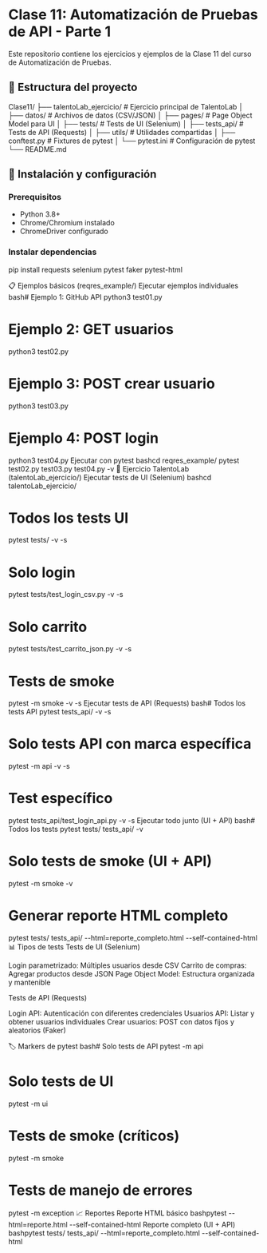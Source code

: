 # Clase 11: Automatización de Pruebas de API - Parte 1

Este repositorio contiene los ejercicios y ejemplos de la Clase 11 del curso de Automatización de Pruebas.

## 📁 Estructura del proyecto

Clase11/
├── talentoLab_ejercicio/ # Ejercicio principal de TalentoLab
│ ├── datos/ # Archivos de datos (CSV/JSON)
│ ├── pages/ # Page Object Model para UI
│ ├── tests/ # Tests de UI (Selenium)
│ ├── tests_api/ # Tests de API (Requests)
│ ├── utils/ # Utilidades compartidas
│ ├── conftest.py # Fixtures de pytest
│ └── pytest.ini # Configuración de pytest
└── README.md

## 🚀 Instalación y configuración

### Prerequisitos

- Python 3.8+
- Chrome/Chromium instalado
- ChromeDriver configurado

### Instalar dependencias

pip install requests selenium pytest faker pytest-html

📋 Ejemplos básicos (reqres_example/)
Ejecutar ejemplos individuales
bash# Ejemplo 1: GitHub API
python3 test01.py

# Ejemplo 2: GET usuarios

python3 test02.py

# Ejemplo 3: POST crear usuario

python3 test03.py

# Ejemplo 4: POST login

python3 test04.py
Ejecutar con pytest
bashcd reqres_example/
pytest test02.py test03.py test04.py -v
🧪 Ejercicio TalentoLab (talentoLab_ejercicio/)
Ejecutar tests de UI (Selenium)
bashcd talentoLab_ejercicio/

# Todos los tests UI

pytest tests/ -v -s

# Solo login

pytest tests/test_login_csv.py -v -s

# Solo carrito

pytest tests/test_carrito_json.py -v -s

# Tests de smoke

pytest -m smoke -v -s
Ejecutar tests de API (Requests)
bash# Todos los tests API
pytest tests_api/ -v -s

# Solo tests API con marca específica

pytest -m api -v -s

# Test específico

pytest tests_api/test_login_api.py -v -s
Ejecutar todo junto (UI + API)
bash# Todos los tests
pytest tests/ tests_api/ -v

# Solo tests de smoke (UI + API)

pytest -m smoke -v

# Generar reporte HTML completo

pytest tests/ tests_api/ --html=reporte_completo.html --self-contained-html
📊 Tipos de tests
Tests de UI (Selenium)

Login parametrizado: Múltiples usuarios desde CSV
Carrito de compras: Agregar productos desde JSON
Page Object Model: Estructura organizada y mantenible

Tests de API (Requests)

Login API: Autenticación con diferentes credenciales
Usuarios API: Listar y obtener usuarios individuales
Crear usuarios: POST con datos fijos y aleatorios (Faker)

🏷️ Markers de pytest
bash# Solo tests de API
pytest -m api

# Solo tests de UI

pytest -m ui

# Tests de smoke (críticos)

pytest -m smoke

# Tests de manejo de errores

pytest -m exception
📈 Reportes
Reporte HTML básico
bashpytest --html=reporte.html --self-contained-html
Reporte completo (UI + API)
bashpytest tests/ tests_api/ --html=reporte_completo.html --self-contained-html

